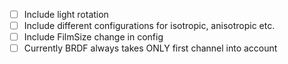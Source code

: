 - [ ] Include light rotation
- [ ] Include different configurations for isotropic, anisotropic etc.
- [ ] Include FilmSize change in config
- [ ] Currently BRDF always takes ONLY first channel into account
